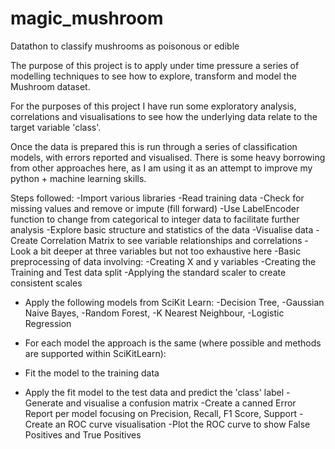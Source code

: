 # magic_mushroom
Datathon to classify mushrooms as poisonous or edible

The purpose of this project is to apply under time pressure a series of modelling techniques to see how to explore, transform and model the Mushroom dataset.

For the purposes of this project I have run some exploratory analysis, correlations and visualisations to see how the underlying data relate to the target variable 'class'.

Once the data is prepared this is run through a series of classification models, with errors reported and visualised. There is some heavy borrowing from other approaches here, as I am using it as an attempt to improve my python + machine learning skills. 

Steps followed:
-Import various libraries 
-Read training data
-Check for missing values and remove or impute (fill forward)
-Use LabelEncoder function to change from categorical to integer data to facilitate further analysis
-Explore basic structure and statistics of the data
-Visualise data
-Create Correlation Matrix to see variable relationships and correlations
-Look a bit deeper at three variables but not too exhaustive here
-Basic preprocessing of data involving: 
  -Creating X and y variables
  -Creating the Training and Test data split
  -Applying the standard scaler to create consistent scales
  
- Apply the following models from SciKit Learn:
  -Decision Tree, 
  -Gaussian Naive Bayes, 
  -Random Forest, 
  -K Nearest Neighbour, 
  -Logistic Regression 

- For each model the approach is the same (where possible and methods are supported within SciKitLearn):
- Fit the model to the training data
- Apply the fit model to the test data and predict the 'class' label
  -Generate and visualise a confusion matrix
  -Create a canned Error Report per model focusing on Precision, Recall, F1 Score, Support
  -Create an ROC curve visualisation
  -Plot the ROC curve to show False Positives and True Positives

  
  
